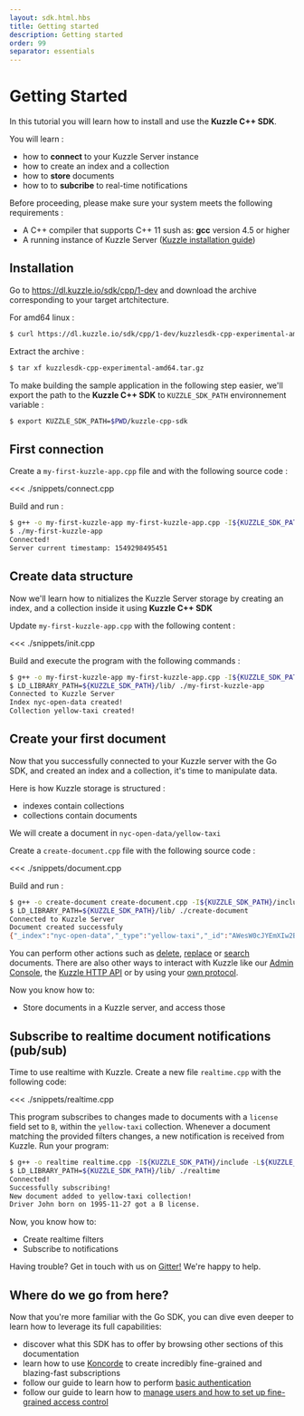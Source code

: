 ```yaml
---
layout: sdk.html.hbs
title: Getting started
description: Getting started
order: 99
separator: essentials
---
```


# Getting Started

In this tutorial you will learn how to install and use the **Kuzzle C++ SDK**.

You will learn :

- how to **connect** to your Kuzzle Server instance
- how to create an index and a collection
- how to **store** documents
- how to to **subcribe** to real-time notifications

<div class="alert alert-success">
Before proceeding, please make sure your system meets the following requirements :

- A C++ compiler that supports C++ 11 sush as: **gcc** version 4.5 or higher
- A running instance of Kuzzle Server (<a href="/guide/1/essentials/installing-kuzzle/">Kuzzle installation guide</a>)

</div>

## Installation

Go to https://dl.kuzzle.io/sdk/cpp/1-dev and download the archive corresponding to your target artchitecture.

For amd64 linux :

```bash
$ curl https://dl.kuzzle.io/sdk/cpp/1-dev/kuzzlesdk-cpp-experimental-amd64.tar.gz
```

Extract the archive :

```bash
$ tar xf kuzzlesdk-cpp-experimental-amd64.tar.gz
```

To make building the sample application in the following step easier, we'll export the path to the **Kuzzle C++ SDK** to `KUZZLE_SDK_PATH` environnement variable :

```sh
$ export KUZZLE_SDK_PATH=$PWD/kuzzle-cpp-sdk
```

## First connection

Create a `my-first-kuzzle-app.cpp` file and with the following source code :

<<< ./snippets/connect.cpp

Build and run :

```bash
$ g++ -o my-first-kuzzle-app my-first-kuzzle-app.cpp -I${KUZZLE_SDK_PATH}/include -L${KUZZLE_SDK_PATH}/lib -lkuzzlesdk -lpthread -Wl,-rpath=${KUZZLE_SDK_PATH}/lib
$ ./my-first-kuzzle-app
Connected!
Server current timestamp: 1549298495451
```

## Create data structure

Now we'll learn how to nitializes the Kuzzle Server storage by creating an index, and a collection inside it using **Kuzzle C++ SDK**

Update `my-first-kuzzle-app.cpp` with the following content :

<<< ./snippets/init.cpp

Build and execute the program with the following commands :

```sh
$ g++ -o my-first-kuzzle-app my-first-kuzzle-app.cpp -I${KUZZLE_SDK_PATH}/include -L${KUZZLE_SDK_PATH}/lib -lkuzzlesdk -lpthread
$ LD_LIBRARY_PATH=${KUZZLE_SDK_PATH}/lib/ ./my-first-kuzzle-app
Connected to Kuzzle Server
Index nyc-open-data created!
Collection yellow-taxi created!

```

## Create your first document

Now that you successfully connected to your Kuzzle server with the Go SDK, and created an index and a collection, it's time to manipulate data.

Here is how Kuzzle storage is structured :

- indexes contain collections
- collections contain documents

We will create a document in `nyc-open-data/yellow-taxi`

Create a `create-document.cpp` file with the following source code :

<<< ./snippets/document.cpp

Build and run :

```bash
$ g++ -o create-document create-document.cpp -I${KUZZLE_SDK_PATH}/include -L${KUZZLE_SDK_PATH}/lib -lkuzzlesdk -lpthread
$ LD_LIBRARY_PATH=${KUZZLE_SDK_PATH}/lib/ ./create-document
Connected to Kuzzle Server
Document created successfuly
{"_index":"nyc-open-data","_type":"yellow-taxi","_id":"AWesW0cJYEmXIw2Bonx4","_version":1,"result":"created","_shards":{"total":2,"successful":1,"failed":0},"created":true,"_source":{"birthday":"1959-06-22","license":"B","name":"Sirkis","_kuzzle_info":{"author":"-1","createdAt":1544784922373,"updatedAt":null,"updater":null,"active":true,"deletedAt":null}},"_meta":{"author":"-1","createdAt":1544784922373,"updatedAt":null,"updater":null,"active":true,"deletedAt":null}}
```

You can perform other actions such as [delete](/sdk-reference/go/1/document/delete),
[replace](/sdk-reference/go/1/document/replace) or [search](/sdk-reference/go/1/document/search) documents. There are also other ways to interact with Kuzzle like our [Admin Console](/guide/1/essentials/installing-console/), the [Kuzzle HTTP API](/api/1/essentials/connecting-to-kuzzle/) or by using your [own protocol](/protocols/1/essentials/getting-started/).

Now you know how to:

- Store documents in a Kuzzle server, and access those

## Subscribe to realtime document notifications (pub/sub)

Time to use realtime with Kuzzle. Create a new file `realtime.cpp` with the following code:

<<< ./snippets/realtime.cpp

This program subscribes to changes made to documents with a `license` field set to `B`, within the `yellow-taxi` collection. Whenever a document matching the provided filters changes, a new notification is received from Kuzzle.
Run your program:

```bash
$ g++ -o realtime realtime.cpp -I${KUZZLE_SDK_PATH}/include -L${KUZZLE_SDK_PATH}/lib -lkuzzlesdk -lpthread
$ LD_LIBRARY_PATH=${KUZZLE_SDK_PATH}/lib/ ./realtime
Connected!
Successfully subscribing!
New document added to yellow-taxi collection!
Driver John born on 1995-11-27 got a B license.
```

Now, you know how to:

- Create realtime filters
- Subscribe to notifications

<div class="alert alert-info">
Having trouble? Get in touch with us on <a href="https://gitter.im/kuzzleio/kuzzle">Gitter!</a> We're happy to help.
</div>

## Where do we go from here?

Now that you're more familiar with the Go SDK, you can dive even deeper to learn how to leverage its full capabilities:

- discover what this SDK has to offer by browsing other sections of this documentation
- learn how to use <a href="/koncorde/1">Koncorde</a> to create incredibly fine-grained and blazing-fast subscriptions
- follow our guide to learn how to perform <a href="/guide/1/essentials/user-authentication/#local-strategy">basic authentication</a>
- follow our guide to learn how to <a href="/guide/1/essentials/security/">manage users and how to set up fine-grained access control</a>
